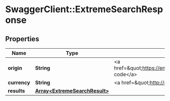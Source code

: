 # SwaggerClient::ExtremeSearchResponse

## Properties
Name | Type | Description | Notes
------------ | ------------- | ------------- | -------------
**origin** | **String** | &lt;a href&#x3D;\&quot;https://en.wikipedia.org/wiki/International_Air_Transport_Association_airport_code\&quot;&gt;IATA code&lt;/a&gt; | 
**currency** | **String** | &lt;a href&#x3D;\&quot;http://en.wikipedia.org/wiki/ISO_4217\&quot;&gt;ISO 4217&lt;/a&gt; currency code. | 
**results** | [**Array&lt;ExtremeSearchResult&gt;**](ExtremeSearchResult.md) |  | 


